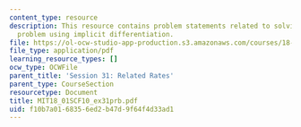 ```yaml
---
content_type: resource
description: This resource contains problem statements related to solving an optimization
  problem using implicit differentiation.
file: https://ol-ocw-studio-app-production.s3.amazonaws.com/courses/18-01sc-single-variable-calculus-fall-2010/f10b7a0168356ed2b47d9f64f4d33ad1_MIT18_01SCF10_ex31prb.pdf
file_type: application/pdf
learning_resource_types: []
ocw_type: OCWFile
parent_title: 'Session 31: Related Rates'
parent_type: CourseSection
resourcetype: Document
title: MIT18_01SCF10_ex31prb.pdf
uid: f10b7a01-6835-6ed2-b47d-9f64f4d33ad1
---
```

